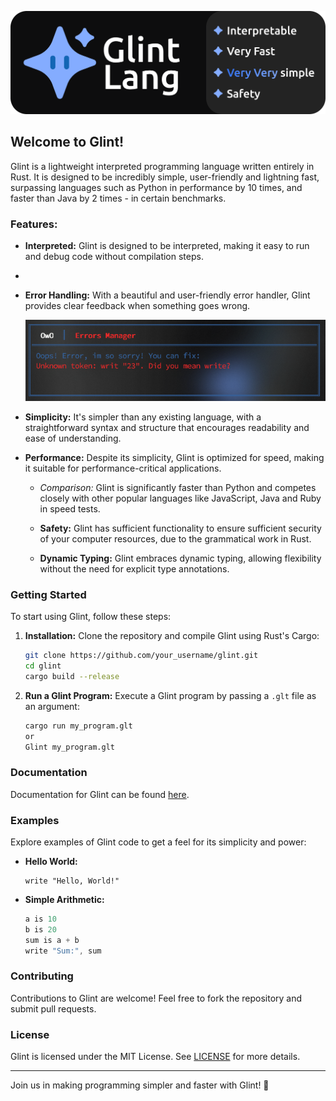 ![](./gltbanner.png)

## Welcome to Glint!

Glint is a lightweight interpreted programming language written entirely in Rust. It is designed to be incredibly simple, user-friendly and lightning fast, surpassing languages such as Python in performance by 10 times, and faster than Java by 2 times - in certain benchmarks.

### Features:
- **Interpreted:** Glint is designed to be interpreted, making it easy to run and debug code without compilation steps.
- 
- **Error Handling:** With a beautiful and user-friendly error handler, Glint provides clear feedback when something goes wrong.

  ![Error Handling Screenshot Placeholder](placeholder-error-handler.png)
  
- **Simplicity:** It's simpler than any existing language, with a straightforward syntax and structure that encourages readability and ease of understanding.


- **Performance:** Despite its simplicity, Glint is optimized for speed, making it suitable for performance-critical applications.

  - *Comparison:* Glint is significantly faster than Python and competes closely with other popular languages like JavaScript, Java and Ruby in speed tests.
  
  - **Safety:** Glint has sufficient functionality to ensure sufficient security of your computer resources, due to the grammatical work in Rust.

  - **Dynamic Typing:** Glint embraces dynamic typing, allowing flexibility without the need for explicit type annotations.


### Getting Started
To start using Glint, follow these steps:
1. **Installation:** Clone the repository and compile Glint using Rust's Cargo:
   ```bash
   git clone https://github.com/your_username/glint.git
   cd glint
   cargo build --release
   ```
2. **Run a Glint Program:** Execute a Glint program by passing a `.glt` file as an argument:
   ```bash
   cargo run my_program.glt
   or
   Glint my_program.glt
   ```

### Documentation
Documentation for Glint can be found [here](link_to_your_documentation).

### Examples
Explore examples of Glint code to get a feel for its simplicity and power:
- **Hello World:**
  ```Glint
  write "Hello, World!"
  ```

- **Simple Arithmetic:**
  ```rust
  a is 10
  b is 20
  sum is a + b
  write "Sum:", sum
  ```

### Contributing
Contributions to Glint are welcome! Feel free to fork the repository and submit pull requests.

### License
Glint is licensed under the MIT License. See [LICENSE](./LICENSE) for more details.

---

Join us in making programming simpler and faster with Glint! 🚀
